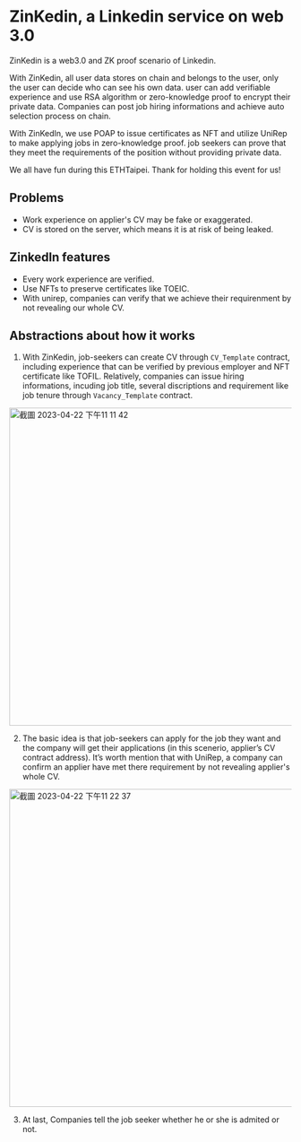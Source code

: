 # ZinKedin, a Linkedin service on web 3.0

ZinKedin is a web3.0 and ZK proof scenario of Linkedin. 

With ZinKedin,  all user data stores on chain and belongs to the user, only the user can decide who can see his own data. user can add verifiable experience and use RSA algorithm or zero-knowledge proof to encrypt their private data. Companies can post job hiring informations and achieve auto selection process on chain.

With ZinKedIn, we use POAP to issue certificates as NFT and utilize UniRep to make applying jobs in zero-knowledge proof. job seekers can prove that they meet the requirements of the position without providing private data.  

We all have fun during this ETHTaipei. Thank for holding this event for us!

## Problems
* Work experience on applier's CV may be fake or exaggerated.
* CV is stored on the server, which means it is at risk of being leaked.

## ZinkedIn features
* Every work experience are verified.
* Use NFTs to preserve certificates like TOEIC.
* With unirep, companies can verify that we achieve their requirenment by not revealing our whole CV.


## Abstractions about how it works

1. With ZinKedin, job-seekers can create CV through `CV_Template` contract, including experience that can be verified by previous employer and NFT certificate like TOFIL. Relatively, companies can issue hiring informations, incuding job title, several discriptions and requirement like job tenure through `Vacancy_Template` contract.
<img width="567" alt="截圖 2023-04-22 下午11 11 42" src="https://user-images.githubusercontent.com/125814787/233792577-e4cfb024-c985-412b-bfb8-4c5f5621db2f.png">

2. The basic idea is that job-seekers can apply for the job they want and the company will get their applications (in this scenerio, applier’s CV contract address). It’s worth mention that with UniRep, a company can confirm an applier have met there requirement by not revealing applier's whole CV.

<img width="567" alt="截圖 2023-04-22 下午11 22 37" src="https://user-images.githubusercontent.com/125814787/233793007-221153f2-2e5e-432c-82c0-d6d1013fe74c.png">

3. At last, Companies tell the job seeker whether he or she is admited or not.
